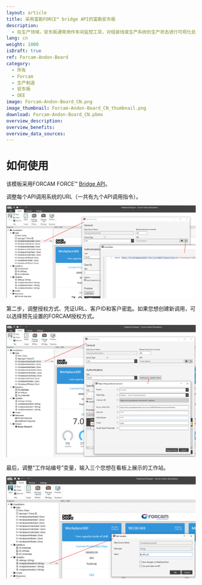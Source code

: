 ```yaml
---
layout: article
title: 采用富勘FORCE™ bridge API的富勘安东板
description: 
  - 在生产领域，安东板通常用作车间监控工具，对组装线或生产系统的生产状态进行可视化处理。该模板通过连接富勘FORCE™ —— 富勘为工业物联网（IIOT）设计的IT平台，轻松地优化了生产进程。看板实时可视化展示了三个工作站。进程数据以及设备总体效率（OEE）数据均通过富勘FORCE™ bridge API获取，并可视化在安东板上。
lang: cn
weight: 1800
isDraft: true
ref: Forcam-Andon-Board
category:
  - 所有
  - Forcam
  - 生产制造
  - 安东板
  - OEE
image: Forcam-Andon-Board_CN.png
image_thumbnail: Forcam-Andon-Board_CN_thumbnail.png
download: Forcam-Andon-Board_CN.pbmx
overview_description:
overview_benefits:
overview_data_sources:
---
```

# 如何使用

该模板采用FORCAM FORCE™ [Bridge API](https://docs.forcebridge.io/)。

调整每个API调用系统的URL（一共有九个API调用指令）。

![](img/forcam-edit-json-call-url.png)

第二步，调整授权方式、凭证URL、客户ID和客户密匙。如果您想创建新调用，可以选择预先设置的FORCAM授权方式。

![](img/forcam-edit-authentication.png)

最后，调整“工作站编号”变量，输入三个您想在看板上展示的工作站。

![](img/forcam-edit-workplace-number.png)
